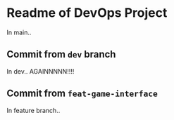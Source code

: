 # Readme of DevOps Project

In main..

## Commit from `dev` branch

In dev.. AGAINNNNN!!!!

## Commit from `feat-game-interface`

In feature branch..
